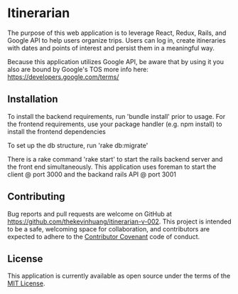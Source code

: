 # Itinerarian

The purpose of this web application is to leverage React, Redux, Rails, and Google API to help users organize trips. Users can log in, create itineraries with dates and points of interest and persist them in a meaningful way.

Because this application utilizes Google API, be aware that by using it you also are bound by Google's TOS more info here:
https://developers.google.com/terms/

## Installation

To install the backend requirements, run 'bundle install' prior to usage.
For the frontend requirements, use your package handler (e.g. npm install) to install the frontend dependencies

To set up the db structure, run 'rake db:migrate'

There is a rake command 'rake start' to start the rails backend server and the front end simultaneously. This application uses foreman to start the client @ port 3000 and the backand rails API @ port 3001


## Contributing

Bug reports and pull requests are welcome on GitHub at https://github.com/thekevinhuang/itinerarian-v-002. This project is intended to be a safe, welcoming space for collaboration, and contributors are expected to adhere to the [Contributor Covenant](http://contributor-covenant.org) code of conduct.

## License

This application is currently available as open source under the terms of the [MIT License](https://opensource.org/licenses/MIT).


